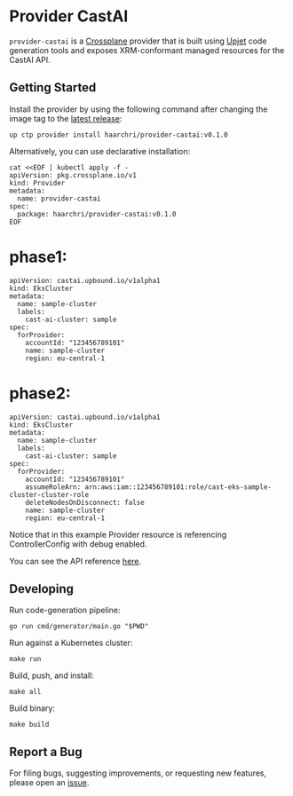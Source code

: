 # Provider CastAI

`provider-castai` is a [Crossplane](https://crossplane.io/) provider that
is built using [Upjet](https://github.com/upbound/upjet) code
generation tools and exposes XRM-conformant managed resources for the
CastAI API.

## Getting Started

Install the provider by using the following command after changing the image tag
to the [latest release](https://marketplace.upbound.io/providers/haarchri/provider-castai):
```
up ctp provider install haarchri/provider-castai:v0.1.0
```

Alternatively, you can use declarative installation:
```
cat <<EOF | kubectl apply -f -
apiVersion: pkg.crossplane.io/v1
kind: Provider
metadata:
  name: provider-castai
spec:
  package: haarchri/provider-castai:v0.1.0
EOF
```

# phase1:
```
apiVersion: castai.upbound.io/v1alpha1
kind: EksCluster
metadata:
  name: sample-cluster
  labels:
    cast-ai-cluster: sample
spec:
  forProvider:
    accountId: "123456789101"
    name: sample-cluster
    region: eu-central-1
```

# phase2:
```
apiVersion: castai.upbound.io/v1alpha1
kind: EksCluster
metadata:
  name: sample-cluster
  labels:
    cast-ai-cluster: sample
spec:
  forProvider:
    accountId: "123456789101"
    assumeRoleArn: arn:aws:iam::123456789101:role/cast-eks-sample-cluster-cluster-role
    deleteNodesOnDisconnect: false
    name: sample-cluster
    region: eu-central-1
```

Notice that in this example Provider resource is referencing ControllerConfig with debug enabled.

You can see the API reference [here](https://doc.crds.dev/github.com/haarchri/provider-castai).

## Developing

Run code-generation pipeline:
```console
go run cmd/generator/main.go "$PWD"
```

Run against a Kubernetes cluster:

```console
make run
```

Build, push, and install:

```console
make all
```

Build binary:

```console
make build
```

## Report a Bug

For filing bugs, suggesting improvements, or requesting new features, please
open an [issue](https://github.com/haarchri/provider-castai/issues).
